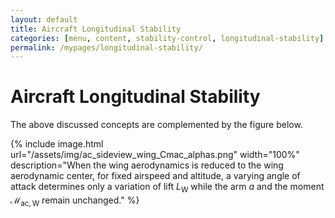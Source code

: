 ```yaml
---
layout: default
title: Aircraft Longitudinal Stability
categories: [menu, content, stability-control, longitudinal-stability]
permalink: /mypages/longitudinal-stability/
---
```


# Aircraft Longitudinal Stability

The above discussed concepts are complemented by the figure below.

{% include image.html
  url="/assets/img/ac_sideview_wing_Cmac_alphas.png"
  width="100%"
  description="When the wing aerodynamics is reduced to the wing aerodynamic center, for fixed airspeed and altitude, a varying angle of attack determines only a variation of lift $L_\mathrm{W}$ while the arm $a$ and the moment $\mathcal{M}_\mathrm{ac,W}$ remain unchanged."
  %}
